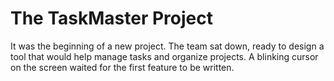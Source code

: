 # The TaskMaster Project

It was the beginning of a new project. The team sat down, ready to design a tool that would help manage tasks and organize projects. A blinking cursor on the screen waited for the first feature to be written.
